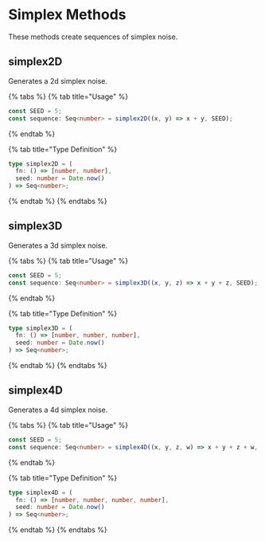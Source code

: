 # Simplex Methods

These methods create sequences of simplex noise.

## simplex2D

Generates a 2d simplex noise.

{% tabs %}
{% tab title="Usage" %}

```typescript
const SEED = 5;
const sequence: Seq<number> = simplex2D((x, y) => x + y, SEED);
```

{% endtab %}

{% tab title="Type Definition" %}

```typescript
type simplex2D = (
  fn: () => [number, number],
  seed: number = Date.now()
) => Seq<number>;
```

{% endtab %}
{% endtabs %}

## simplex3D

Generates a 3d simplex noise.

{% tabs %}
{% tab title="Usage" %}

```typescript
const SEED = 5;
const sequence: Seq<number> = simplex3D((x, y, z) => x + y + z, SEED);
```

{% endtab %}

{% tab title="Type Definition" %}

```typescript
type simplex3D = (
  fn: () => [number, number, number],
  seed: number = Date.now()
) => Seq<number>;
```

{% endtab %}
{% endtabs %}

## simplex4D

Generates a 4d simplex noise.

{% tabs %}
{% tab title="Usage" %}

```typescript
const SEED = 5;
const sequence: Seq<number> = simplex4D((x, y, z, w) => x + y + z + w, SEED);
```

{% endtab %}

{% tab title="Type Definition" %}

```typescript
type simplex4D = (
  fn: () => [number, number, number, number],
  seed: number = Date.now()
) => Seq<number>;
```

{% endtab %}
{% endtabs %}
